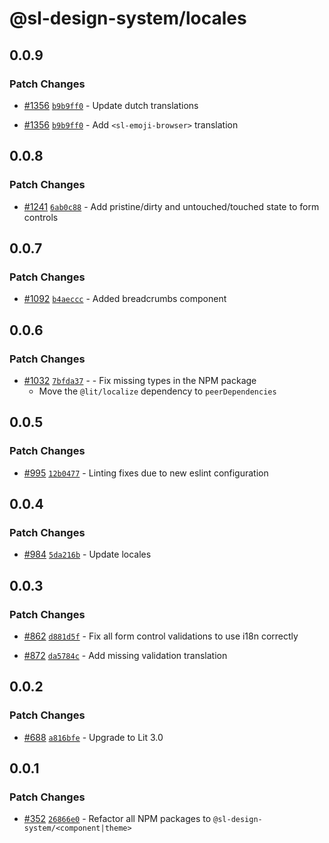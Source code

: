 # @sl-design-system/locales

## 0.0.9

### Patch Changes

- [#1356](https://github.com/sl-design-system/components/pull/1356) [`b9b9ff0`](https://github.com/sl-design-system/components/commit/b9b9ff091acaaba3e01e08cfaa1474c275485485) - Update dutch translations

- [#1356](https://github.com/sl-design-system/components/pull/1356) [`b9b9ff0`](https://github.com/sl-design-system/components/commit/b9b9ff091acaaba3e01e08cfaa1474c275485485) - Add `<sl-emoji-browser>` translation

## 0.0.8

### Patch Changes

- [#1241](https://github.com/sl-design-system/components/pull/1241) [`6ab0c88`](https://github.com/sl-design-system/components/commit/6ab0c88a6fa49d3ea14cd42739458f98ce01e4cb) - Add pristine/dirty and untouched/touched state to form controls

## 0.0.7

### Patch Changes

- [#1092](https://github.com/sl-design-system/components/pull/1092) [`b4aeccc`](https://github.com/sl-design-system/components/commit/b4aeccc033b8827d1d0bfa80a410c3290bf9fb94) - Added breadcrumbs component

## 0.0.6

### Patch Changes

- [#1032](https://github.com/sl-design-system/components/pull/1032) [`7bfda37`](https://github.com/sl-design-system/components/commit/7bfda37c299fff1f8827ac042b268a64a7c4f32d) - - Fix missing types in the NPM package
  - Move the `@lit/localize` dependency to `peerDependencies`

## 0.0.5

### Patch Changes

- [#995](https://github.com/sl-design-system/components/pull/995) [`12b0477`](https://github.com/sl-design-system/components/commit/12b0477da1f7ce615269b228a6fceb7cb8c6b4f5) - Linting fixes due to new eslint configuration

## 0.0.4

### Patch Changes

- [#984](https://github.com/sl-design-system/components/pull/984) [`5da216b`](https://github.com/sl-design-system/components/commit/5da216b3713c328eba06113d77d642462e1f05fc) - Update locales

## 0.0.3

### Patch Changes

- [#862](https://github.com/sl-design-system/components/pull/862) [`d881d5f`](https://github.com/sl-design-system/components/commit/d881d5fc5274be5275f910f445a16408d6bb2373) - Fix all form control validations to use i18n correctly

- [#872](https://github.com/sl-design-system/components/pull/872) [`da5784c`](https://github.com/sl-design-system/components/commit/da5784ca4aec18bdd1b5326274e59e803d7859ec) - Add missing validation translation

## 0.0.2

### Patch Changes

- [#688](https://github.com/sl-design-system/components/pull/688) [`a816bfe`](https://github.com/sl-design-system/components/commit/a816bfec8e3459cc3b12def88922a421345768f0) - Upgrade to Lit 3.0

## 0.0.1

### Patch Changes

- [#352](https://github.com/sl-design-system/components/pull/352) [`26866e0`](https://github.com/sl-design-system/components/commit/26866e0eda550e6c17f37f0e9cb6a9d4302c06bb) - Refactor all NPM packages to `@sl-design-system/<component|theme>`
